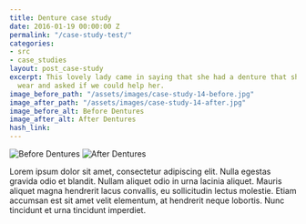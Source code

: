 ```yaml
---
title: Denture case study
date: 2016-01-19 00:00:00 Z
permalink: "/case-study-test/"
categories:
- src
- case_studies
layout: post_case-study
excerpt: This lovely lady came in saying that she had a denture that she could not
  wear and asked if we could help her.
image_before_path: "/assets/images/case-study-14-before.jpg"
image_after_path: "/assets/images/case-study-14-after.jpg"
image_before_alt: Before Dentures
image_after_alt: After Dentures
hash_link: 
---
```


<div class="u-center-table u-mb-large-1-5"><img alt="Before Dentures" src="{{site.baseurl}}/assets/images/case-study-10-before.jpg" /> <img alt="After Dentures" src="{{site.baseurl}}/assets/images/case-study-10-after.jpg" /></div>

Lorem ipsum dolor sit amet, consectetur adipiscing elit. Nulla egestas gravida odio et blandit. Nullam aliquet odio in urna lacinia aliquet. Mauris aliquet magna hendrerit lacus convallis, eu sollicitudin lectus molestie. Etiam accumsan est sit amet velit elementum, at hendrerit neque lobortis. Nunc tincidunt et urna tincidunt imperdiet.&nbsp;